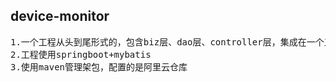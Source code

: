 ## device-monitor
<pre>
1.一个工程从头到尾形式的，包含biz层、dao层、controller层，集成在一个工程中，适合做小型项目或微服务
2.工程使用springboot+mybatis
3.使用maven管理架包，配置的是阿里云仓库

</pre>